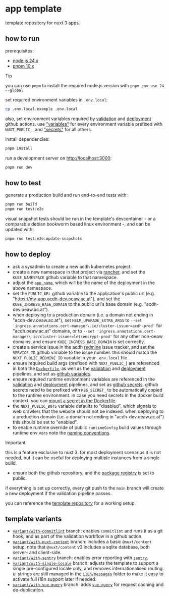 # app template

template repository for nuxt 3 apps.

## how to run

prerequisites:

- [node.js 24.x](https://nodejs.org/en/download)
- [pnpm 10.x](https://pnpm.io/installation)

> [!TIP]
>
> you can use `pnpm` to install the required node.js version with `pnpm env use 24 --global`

set required environment variables in `.env.local`:

```bash
cp .env.local.example .env.local
```

also, set environment variables required by [validation](./.github/workflows/validate.yml) and
[deployment](./.github/workflows/build-deploy.yml) github actions. use
["variables"](https://github.com/acdh-oeaw/template-app-nuxt/settings/variables/actions) for every
environment variable prefixed with `NUXT_PUBLIC_`, and
["secrets"](https://github.com/acdh-oeaw/template-app-nuxt/settings/secrets/actions) for all others.

install dependencies:

```bash
pnpm install
```

run a development server on <http://localhost:3000>:

```bash
pnpm run dev
```

## how to test

generate a production build and run end-to-end tests with:

```bash
pnpm run build
pnpm run test:e2e
```

visual snapshot tests should be run in the template's devcontainer - or a comparable debian bookworm
based linux environment -, and can be updated with:

```bash
pnpm run test:e2e:update-snapshots
```

## how to deploy

- ask a sysadmin to create a new acdh kubernetes project.
- create a new namespace in that project via [rancher](https://rancher.acdh-dev.oeaw.ac.at), and set
  the `KUBE_NAMESPACE` github variable to that namespace.
- adjust the [`app_name`](./.github/workflows/build-deploy.yml#L36), which will be the name of the
  deployment in the above namespace.
- set the `PUBLIC_URL` github variable to the application's public url (e.g.
  "https://my-app.acdh-dev.oeaw.ac.at"), and set the `KUBE_INGRESS_BASE_DOMAIN` to the public url's
  base domain (e.g. "acdh-dev.oeaw.ac.at").
- when deploying to a production domain (i.e. a domain not ending in "acdh-dev.oeaw.ac.at"), set
  `HELM_UPGRADE_EXTRA_ARGS` to
  `--set 'ingress.annotations.cert-manager\.io/cluster-issuer=acdh-prod'` for "acdh.oeaw.ac.at"
  domains, or to `--set 'ingress.annotations.cert-manager\.io/cluster-issuer=letsencrypt-prod'` for
  any other non-oeaw domains, and ensure `KUBE_INGRESS_BASE_DOMAIN` is set correctly.
- create a service issue in the acdh [redmine](https://redmine.acdh.oeaw.ac.at) issue tracker, and
  set the `SERVICE_ID` github variable to the issue number. this should match the
  `NUXT_PUBLIC_REDMINE_ID` variable in your `.env.local` file.
- ensure required build args (prefixed with `NUXT_PUBLIC_`) are referenced in both the
  [`Dockerfile`](./Dockerfile), as well as the [validation](./.github/workflows/validate.yml) and
  [deployment](./.github/workflows/build-deploy.yml) pipelines, and set as
  [github variables](https://github.com/acdh-oeaw/template-app-nuxt/settings/variables/actions).
- ensure required runtime environment variables are referenced in the
  [validation](./.github/workflows/validate.yml) and
  [deployment](./.github/workflows/build-deploy.yml) pipelines, and set as
  [github secrets](https://github.com/acdh-oeaw/template-app-nuxt/settings/secrets/actions). github
  secrets need to be prefixed with `K8S_SECRET_` to be automatically copied to the runtime
  environment. in case you need secrets in the docker build context, you can
  [mount a secret in the Dockerfile](https://docs.docker.com/build/building/secrets/).
- the `NUXT_PUBLIC_BOTS` variable defaults to "disabled", which signals to web crawlers that the
  website should not be indexed. when deploying to a production domain (i.e. a domain not ending in
  "acdh-dev.oeaw.ac.at") this should be set to "enabled".
- to enable runtime override of public `runtimeConfig` build values through runtime env vars note
  the
  [naming conventions](https://nuxt.com/docs/guide/going-further/runtime-config#environment-variables).

> [!IMPORTANT]
>
> this is a feature exclusive to nuxt 3. for most deployment scenarios it is not needed, but it can
> be useful for deploying multiple instances from a single build.

- ensure both the github repository, and the
  [package registry](https://github.com/orgs/acdh-oeaw/packages/container/my-app/settings) is set to
  public.

if everything is set up correctly, every git push to the `main` branch will create a new deployment
if the validation pipeline passes.

you can reference the [template repository](https://github.com/acdh-oeaw/template-app-nuxt) for a
working setup.

## template variants

- [`variant/with-commitlint`](https://github.com/acdh-oeaw/template-app-nuxt/tree/variant/with-commitlint)
  branch: enables `commitlint` and runs it as a git hook, and as part of the validation workflow in
  a github action.
- [`variant/with-nuxt-content`](https://github.com/acdh-oeaw/template-app-nuxt/tree/variant/with-nuxt-content)
  branch: includes a basic `@nuxt/content` setup. note that `@nuxt/content` v3 includes a sqlite
  database, both server- and client-side.
- [`variant/with-sentry`](https://github.com/acdh-oeaw/template-app-nuxt/tree/variant/with-sentry)
  branch: enables error reporting with [`sentry`](https://acdh-ch.sentry.io).
- [`variant/with-single-locale`](https://github.com/acdh-oeaw/template-app-nuxt/tree/variant/with-single-locale)
  branch: adjusts the template to support a single pre-configured locale only, and removes
  internationalised routing. ui strings are still managed in the [`i18n/messages`](./i18n/messages)
  folder to make it easy to activate full i18n support later if needed.
- [`variant/with-vue-query`](https://github.com/acdh-oeaw/template-app-nuxt/tree/variant/with-vue-query)
  branch: adds [`vue-query`](https://tanstack.com/query/latest/docs/framework/vue/overview) for
  request caching and de-duplication.
